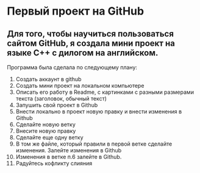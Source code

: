 # Первый проект на GitHub
## Для того, чтобы научиться пользоваться сайтом GitHub, я создала мини проект на языке C++ с дилогом на английском.
Программа была сделала по следующему плану: 
1. Создать аккаунт в github
2. Создать мини проект на локальном компьютере
3. Описать его работу в Readme, с картинками с разными размерами текста (заголовок, обычный текст)
4. Запушить свой проект в Github
5. Внести локально в проект новую правку и внести изменения в Github
6. Сделайте новую ветку
7. Внесите новую правку
8. Сделайте еще одну ветку
9. В том же файле, который правили в первой ветке сделайте изменения. Залейте изменения в Github
10. Изменения в ветке п.6 залейте в Github. 
11. Радуйтесь кофликту слияния
